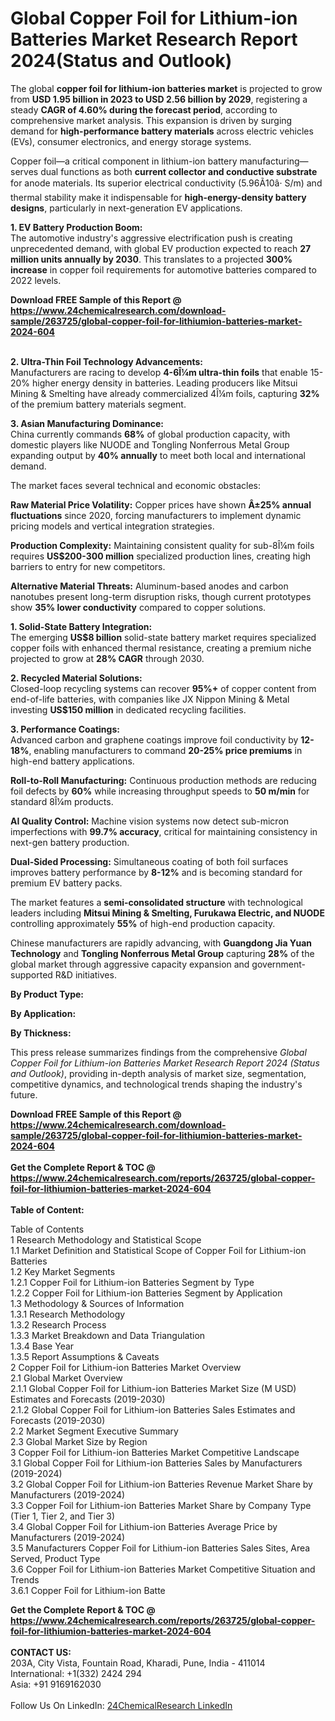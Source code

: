 <h1>Global Copper Foil for Lithium-ion Batteries Market Research Report 2024(Status and Outlook)</h1><p>The global <strong>copper foil for lithium-ion batteries market</strong> is projected to grow from <strong>USD 1.95 billion in 2023 to USD 2.56 billion by 2029</strong>, registering a steady <strong>CAGR of 4.60% during the forecast period</strong>, according to comprehensive market analysis. This expansion is driven by surging demand for <strong>high-performance battery materials</strong> across electric vehicles (EVs), consumer electronics, and energy storage systems.</p><p>Copper foil—a critical component in lithium-ion battery manufacturing—serves dual functions as both <strong>current collector and conductive substrate</strong> for anode materials. Its superior electrical conductivity (5.96Ã10â· S/m) and thermal stability make it indispensable for <strong>high-energy-density battery designs</strong>, particularly in next-generation EV applications.</p><p><strong>1. EV Battery Production Boom:</strong><br>
The automotive industry's aggressive electrification push is creating unprecedented demand, with global EV production expected to reach <strong>27 million units annually by 2030</strong>. This translates to a projected <strong>300% increase</strong> in copper foil requirements for automotive batteries compared to 2022 levels.</p><div><b>Download FREE Sample of this Report @ 
            <a href="https://www.24chemicalresearch.com/download-sample/263725/global-copper-foil-for-lithiumion-batteries-market-2024-604">
            https://www.24chemicalresearch.com/download-sample/263725/global-copper-foil-for-lithiumion-batteries-market-2024-604</a></b></div><br><p><strong>2. Ultra-Thin Foil Technology Advancements:</strong><br>
Manufacturers are racing to develop <strong>4-6Î¼m ultra-thin foils</strong> that enable 15-20% higher energy density in batteries. Leading producers like Mitsui Mining &amp; Smelting have already commercialized 4Î¼m foils, capturing <strong>32%</strong> of the premium battery materials segment.</p><p><strong>3. Asian Manufacturing Dominance:</strong><br>
China currently commands <strong>68%</strong> of global production capacity, with domestic players like NUODE and Tongling Nonferrous Metal Group expanding output by <strong>40% annually</strong> to meet both local and international demand.</p><p>The market faces several technical and economic obstacles:</p><p><strong>Raw Material Price Volatility:</strong> Copper prices have shown <strong>Â±25% annual fluctuations</strong> since 2020, forcing manufacturers to implement dynamic pricing models and vertical integration strategies.</p><p><strong>Production Complexity:</strong> Maintaining consistent quality for sub-8Î¼m foils requires <strong>US$200-300 million</strong> specialized production lines, creating high barriers to entry for new competitors.</p><p><strong>Alternative Material Threats:</strong> Aluminum-based anodes and carbon nanotubes present long-term disruption risks, though current prototypes show <strong>35% lower conductivity</strong> compared to copper solutions.</p><p><strong>1. Solid-State Battery Integration:</strong><br>
The emerging <strong>US$8 billion</strong> solid-state battery market requires specialized copper foils with enhanced thermal resistance, creating a premium niche projected to grow at <strong>28% CAGR</strong> through 2030.</p><p><strong>2. Recycled Material Solutions:</strong><br>
Closed-loop recycling systems can recover <strong>95%+</strong> of copper content from end-of-life batteries, with companies like JX Nippon Mining &amp; Metal investing <strong>US$150 million</strong> in dedicated recycling facilities.</p><p><strong>3. Performance Coatings:</strong><br>
Advanced carbon and graphene coatings improve foil conductivity by <strong>12-18%</strong>, enabling manufacturers to command <strong>20-25% price premiums</strong> in high-end battery applications.</p><p><strong>Roll-to-Roll Manufacturing:</strong> Continuous production methods are reducing foil defects by <strong>60%</strong> while increasing throughput speeds to <strong>50 m/min</strong> for standard 8Î¼m products.</p><p><strong>AI Quality Control:</strong> Machine vision systems now detect sub-micron imperfections with <strong>99.7% accuracy</strong>, critical for maintaining consistency in next-gen battery production.</p><p><strong>Dual-Sided Processing:</strong> Simultaneous coating of both foil surfaces improves battery performance by <strong>8-12%</strong> and is becoming standard for premium EV battery packs.</p><p>The market features a <strong>semi-consolidated structure</strong> with technological leaders including <strong>Mitsui Mining &amp; Smelting, Furukawa Electric, and NUODE</strong> controlling approximately <strong>55%</strong> of high-end production capacity.</p><p>Chinese manufacturers are rapidly advancing, with <strong>Guangdong Jia Yuan Technology</strong> and <strong>Tongling Nonferrous Metal Group</strong> capturing <strong>28%</strong> of the global market through aggressive capacity expansion and government-supported R&amp;D initiatives.</p><p><strong>By Product Type:</strong></p><p><strong>By Application:</strong></p><p><strong>By Thickness:</strong></p><p>This press release summarizes findings from the comprehensive <em>Global Copper Foil for Lithium-ion Batteries Market Research Report 2024 (Status and Outlook)</em>, providing in-depth analysis of market size, segmentation, competitive dynamics, and technological trends shaping the industry's future.</p><div><b>Download FREE Sample of this Report @ 
            <a href="https://www.24chemicalresearch.com/download-sample/263725/global-copper-foil-for-lithiumion-batteries-market-2024-604">
            https://www.24chemicalresearch.com/download-sample/263725/global-copper-foil-for-lithiumion-batteries-market-2024-604</a></b></div><br><div><b>Get the Complete Report & TOC @ 
            <a href="https://www.24chemicalresearch.com/reports/263725/global-copper-foil-for-lithiumion-batteries-market-2024-604">
            https://www.24chemicalresearch.com/reports/263725/global-copper-foil-for-lithiumion-batteries-market-2024-604</a></b></div><br>
            <b>Table of Content:</b><p>Table of Contents<br />
1 Research Methodology and Statistical Scope<br />
1.1 Market Definition and Statistical Scope of Copper Foil for Lithium-ion Batteries<br />
1.2 Key Market Segments<br />
1.2.1 Copper Foil for Lithium-ion Batteries Segment by Type<br />
1.2.2 Copper Foil for Lithium-ion Batteries Segment by Application<br />
1.3 Methodology & Sources of Information<br />
1.3.1 Research Methodology<br />
1.3.2 Research Process<br />
1.3.3 Market Breakdown and Data Triangulation<br />
1.3.4 Base Year<br />
1.3.5 Report Assumptions & Caveats<br />
2 Copper Foil for Lithium-ion Batteries Market Overview<br />
2.1 Global Market Overview<br />
2.1.1 Global Copper Foil for Lithium-ion Batteries Market Size (M USD) Estimates and Forecasts (2019-2030)<br />
2.1.2 Global Copper Foil for Lithium-ion Batteries Sales Estimates and Forecasts (2019-2030)<br />
2.2 Market Segment Executive Summary<br />
2.3 Global Market Size by Region<br />
3 Copper Foil for Lithium-ion Batteries Market Competitive Landscape<br />
3.1 Global Copper Foil for Lithium-ion Batteries Sales by Manufacturers (2019-2024)<br />
3.2 Global Copper Foil for Lithium-ion Batteries Revenue Market Share by Manufacturers (2019-2024)<br />
3.3 Copper Foil for Lithium-ion Batteries Market Share by Company Type (Tier 1, Tier 2, and Tier 3)<br />
3.4 Global Copper Foil for Lithium-ion Batteries Average Price by Manufacturers (2019-2024)<br />
3.5 Manufacturers Copper Foil for Lithium-ion Batteries Sales Sites, Area Served, Product Type<br />
3.6 Copper Foil for Lithium-ion Batteries Market Competitive Situation and Trends<br />
3.6.1 Copper Foil for Lithium-ion Batte</p><div><b>Get the Complete Report & TOC @ 
            <a href="https://www.24chemicalresearch.com/reports/263725/global-copper-foil-for-lithiumion-batteries-market-2024-604">
            https://www.24chemicalresearch.com/reports/263725/global-copper-foil-for-lithiumion-batteries-market-2024-604</a></b></div><br><b>CONTACT US:</b><br>
            203A, City Vista, Fountain Road, Kharadi, Pune, India - 411014<br>
            International: +1(332) 2424 294<br>
            Asia: +91 9169162030 <br><br>
            Follow Us On LinkedIn: <a href="https://www.linkedin.com/company/24chemicalresearch/">24ChemicalResearch LinkedIn</a>